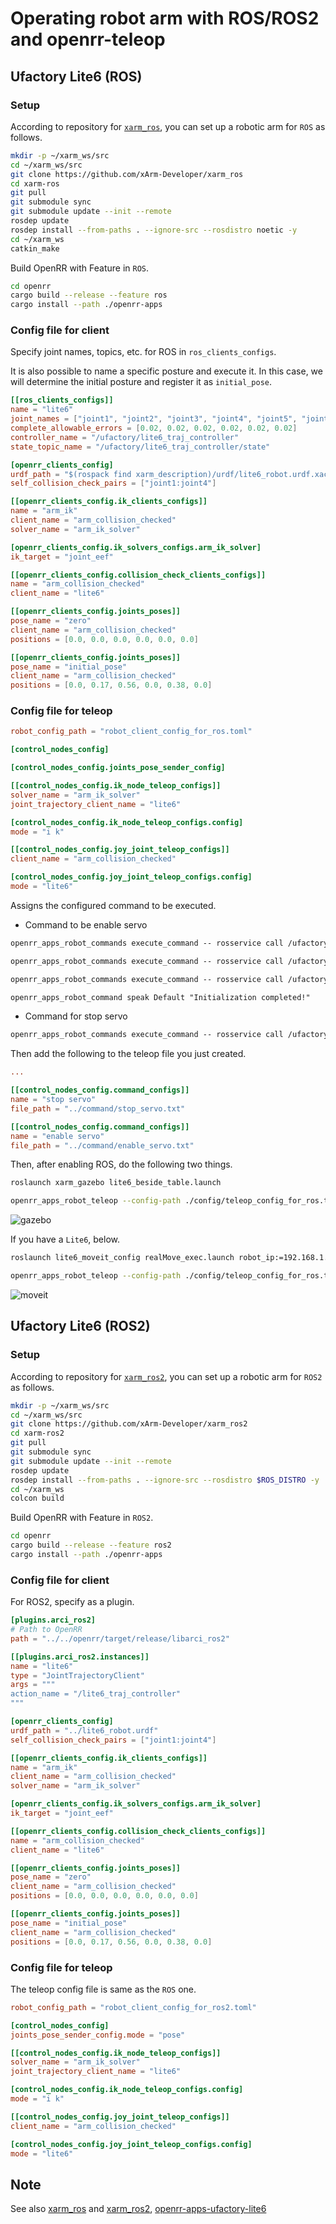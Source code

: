# Operating robot arm with ROS/ROS2 and openrr-teleop

## Ufactory Lite6 (ROS)

### Setup

According to repository for [`xarm_ros`](https://github.com/xArm-Developer/xarm_ros), you can set up a robotic arm for `ROS` as follows.

```bash
mkdir -p ~/xarm_ws/src
cd ~/xarm_ws/src
git clone https://github.com/xArm-Developer/xarm_ros
cd xarm-ros
git pull
git submodule sync
git submodule update --init --remote
rosdep update
rosdep install --from-paths . --ignore-src --rosdistro noetic -y
cd ~/xarm_ws
catkin_make
```

Build OpenRR with Feature in `ROS`.

```bash
cd openrr
cargo build --release --feature ros
cargo install --path ./openrr-apps
```

### Config file for client

Specify joint names, topics, etc. for ROS in `ros_clients_configs`.

It is also possible to name a specific posture and execute it. In this case, we will determine the initial posture and register it as `initial_pose`.

```toml:robot_client_for_ros.toml
[[ros_clients_configs]]
name = "lite6"
joint_names = ["joint1", "joint2", "joint3", "joint4", "joint5", "joint6"]
complete_allowable_errors = [0.02, 0.02, 0.02, 0.02, 0.02, 0.02]
controller_name = "/ufactory/lite6_traj_controller"
state_topic_name = "/ufactory/lite6_traj_controller/state"

[openrr_clients_config]
urdf_path = "$(rospack find xarm_description)/urdf/lite6_robot.urdf.xacro"
self_collision_check_pairs = ["joint1:joint4"]

[[openrr_clients_config.ik_clients_configs]]
name = "arm_ik"
client_name = "arm_collision_checked"
solver_name = "arm_ik_solver"

[openrr_clients_config.ik_solvers_configs.arm_ik_solver]
ik_target = "joint_eef"

[[openrr_clients_config.collision_check_clients_configs]]
name = "arm_collision_checked"
client_name = "lite6"

[[openrr_clients_config.joints_poses]]
pose_name = "zero"
client_name = "arm_collision_checked"
positions = [0.0, 0.0, 0.0, 0.0, 0.0, 0.0]

[[openrr_clients_config.joints_poses]]
pose_name = "initial_pose"
client_name = "arm_collision_checked"
positions = [0.0, 0.17, 0.56, 0.0, 0.38, 0.0]
```

### Config file for teleop

```toml:teleop_client_for_ros.toml
robot_config_path = "robot_client_config_for_ros.toml"

[control_nodes_config]

[control_nodes_config.joints_pose_sender_config]

[[control_nodes_config.ik_node_teleop_configs]]
solver_name = "arm_ik_solver"
joint_trajectory_client_name = "lite6"

[control_nodes_config.ik_node_teleop_configs.config]
mode = "i k"

[[control_nodes_config.joy_joint_teleop_configs]]
client_name = "arm_collision_checked"

[control_nodes_config.joy_joint_teleop_configs.config]
mode = "lite6"
```

Assigns the configured command to be executed.

- Command to be enable servo

```txt:enable_servo.txt
openrr_apps_robot_commands execute_command -- rosservice call /ufactory/motion_ctrl 8 1

openrr_apps_robot_commands execute_command -- rosservice call /ufactory/set_mode 1

openrr_apps_robot_commands execute_command -- rosservice call /ufactory/set_state 0

openrr_apps_robot_command speak Default "Initialization completed!"
```

- Command for stop servo

```txt:stop_servo.txt
openrr_apps_robot_commands execute_command -- rosservice call /ufactory/motion_ctrl 8 0
```

Then add the following to the teleop file you just created.

```toml:teleop_client_for_ros.toml
...

[[control_nodes_config.command_configs]]
name = "stop servo"
file_path = "../command/stop_servo.txt"

[[control_nodes_config.command_configs]]
name = "enable servo"
file_path = "../command/enable_servo.txt"
```

Then, after enabling ROS, do the following two things.

```bash
roslaunch xarm_gazebo lite6_beside_table.launch
```

```bash
openrr_apps_robot_teleop --config-path ./config/teleop_config_for_ros.toml
```

![gazebo](../apps/images/lite6_gazebo.png)

If you have a `Lite6`, below.

```bash
roslaunch lite6_moveit_config realMove_exec.launch robot_ip:=192.168.1.xxx
```

```bash
openrr_apps_robot_teleop --config-path ./config/teleop_config_for_ros.toml
```

![moveit](../apps/images/lite6_moveit.png)

## Ufactory Lite6 (ROS2)



### Setup

According to repository for [`xarm_ros2`](https://github.com/xArm-Developer/xarm_ros2), you can set up a robotic arm for `ROS2` as follows.

```bash
mkdir -p ~/xarm_ws/src
cd ~/xarm_ws/src
git clone https://github.com/xArm-Developer/xarm_ros2
cd xarm-ros2
git pull
git submodule sync
git submodule update --init --remote
rosdep update
rosdep install --from-paths . --ignore-src --rosdistro $ROS_DISTRO -y
cd ~/xarm_ws
colcon build
```

Build OpenRR with Feature in `ROS2`.

```bash
cd openrr
cargo build --release --feature ros2
cargo install --path ./openrr-apps
```

### Config file for client

For ROS2, specify as a plugin.

```toml
[plugins.arci_ros2]
# Path to OpenRR
path = "../../openrr/target/release/libarci_ros2"

[[plugins.arci_ros2.instances]]
name = "lite6"
type = "JointTrajectoryClient"
args = """
action_name = "/lite6_traj_controller"
"""

[openrr_clients_config]
urdf_path = "../lite6_robot.urdf"
self_collision_check_pairs = ["joint1:joint4"]

[[openrr_clients_config.ik_clients_configs]]
name = "arm_ik"
client_name = "arm_collision_checked"
solver_name = "arm_ik_solver"

[openrr_clients_config.ik_solvers_configs.arm_ik_solver]
ik_target = "joint_eef"

[[openrr_clients_config.collision_check_clients_configs]]
name = "arm_collision_checked"
client_name = "lite6"

[[openrr_clients_config.joints_poses]]
pose_name = "zero"
client_name = "arm_collision_checked"
positions = [0.0, 0.0, 0.0, 0.0, 0.0, 0.0]

[[openrr_clients_config.joints_poses]]
pose_name = "initial_pose"
client_name = "arm_collision_checked"
positions = [0.0, 0.17, 0.56, 0.0, 0.38, 0.0]
```

### Config file for teleop

The teleop config file is same as the `ROS` one.

```toml
robot_config_path = "robot_client_config_for_ros2.toml"

[control_nodes_config]
joints_pose_sender_config.mode = "pose"

[[control_nodes_config.ik_node_teleop_configs]]
solver_name = "arm_ik_solver"
joint_trajectory_client_name = "lite6"

[control_nodes_config.ik_node_teleop_configs.config]
mode = "i k"

[[control_nodes_config.joy_joint_teleop_configs]]
client_name = "arm_collision_checked"

[control_nodes_config.joy_joint_teleop_configs.config]
mode = "lite6"
```

## Note

See also [xarm_ros](https://github.com/xArm-Developer/xarm_ros) and [xarm_ros2](https://github.com/xArm-Developer/xarm_ros2), [openrr-apps-ufactory-lite6](https://github.com/openrr/openrr-apps-ufactory-lite6)
